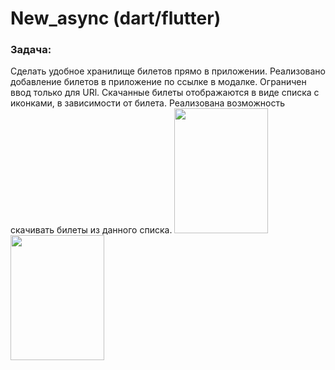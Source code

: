 # New_async (dart/flutter)

<h3>Задача:</h3>
Сделать удобное хранилище билетов прямо в приложении. 
Реализовано добавление билетов в приложение по ссылке в модалке. 
Ограничен ввод только для URl.
Скачанные билеты отображаются в виде списка с иконками, в зависимости от билета.
Реализована возможность скачивать билеты из данного списка.


<img src="https://github.com/Abeli1995/New_async/assets/67687533/7cd17c85-ac6d-41e1-bc40-1252a7960dd5" width ="150" height="200">
<img src="https://github.com/Abeli1995/New_async/assets/67687533/974f62df-a73c-4572-bd20-45f29667998d" width="150" height="200">
